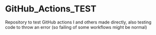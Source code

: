 # GitHub_Actions_TEST
Repository to test GitHub actions I and others made directly, also testing code to throw an error (so failing of some workflows might be normal)
